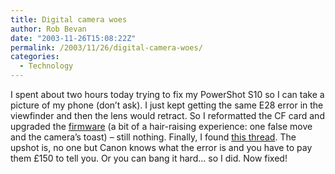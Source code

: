 ```yaml
---
title: Digital camera woes
author: Rob Bevan
date: "2003-11-26T15:08:22Z"
permalink: /2003/11/26/digital-camera-woes/
categories:
  - Technology
---
```

I spent about two hours today trying to fix my PowerShot S10 so I can take a picture of my phone (don&#8217;t ask). I just kept getting the same E28 error in the viewfinder and then the lens would retract. So I reformatted the CF card and upgraded the [firmware][1] (a bit of a hair-raising experience: one false move and the camera&#8217;s toast) &#8211; still nothing. Finally, I found [this thread][2]. The upshot is, no one but Canon knows what the error is and you have to pay them £150 to tell you. Or you can bang it hard&#8230; so I did. Now fixed!

 [1]: http://www.canon.co.jp/Imaging/PSS10/PSS10_Firm-e.html
 [2]: http://photography-on-the.net/forum/viewtopic.php?TopicID=6488
